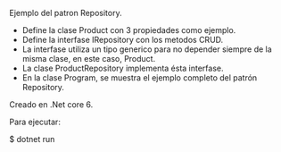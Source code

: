 Ejemplo del patron Repository.

* Define la clase Product con 3 propiedades como ejemplo.
* Define la interfase IRepository con los metodos CRUD.
* La interfase utiliza un tipo generico para no depender siempre de la misma clase, en este caso, Product.
* La clase ProductRepository implementa ésta interfase.
* En la clase Program, se muestra el ejemplo completo del patrón Repository.

Creado en .Net core 6.

Para ejecutar:

$ dotnet run
